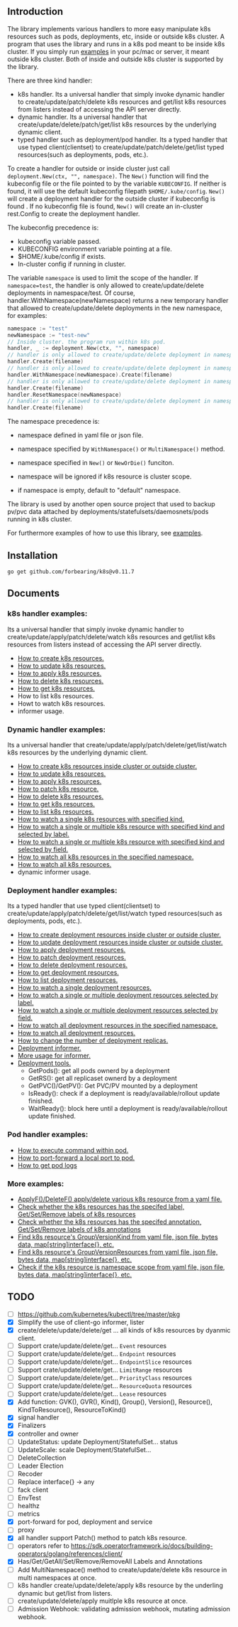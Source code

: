 ## Introduction



The library implements various handlers to more easy manipulate k8s resources such as pods, deployments, etc, inside or outside k8s cluster. A program that uses the library and runs in a k8s pod meant to be inside k8s cluster. If you simply run [examples](./examples) in your pc/mac or server, it meant outside k8s cluster. Both of inside and outside k8s cluster is supported by the library.

There are three kind handler:

- k8s handler. Its a universal handler that simply invoke dynamic handler to create/update/patch/delete k8s resources and get/list k8s resources from listers instead of accessing the API server directly.
- dynamic handler. Its a universal handler that create/update/delete/patch/get/list k8s resources by the underlying dynamic client.
- typed handler such as deployment/pod handler. Its a typed handler that use typed client(clientset) to create/update/patch/delete/get/list typed resources(such as deployments, pods, etc.).

To create a handler for outside or inside cluster just call `deployment.New(ctx, "", namespace)`. The `New()` function will find the kubeconfig file or the file pointed to by the variable `KUBECONFIG`. If neither is found, it will use the default kubeconfig filepath `$HOME/.kube/config`. `New()` will create a deployment handler for the outside cluster if kubeconfig is found . If no kubeconfig file is found, `New()` will create an in-cluster rest.Config to create the deployment handler.

The kubeconfig precedence is:
* kubeconfig variable passed.
* KUBECONFIG environment variable pointing at a file.
* $HOME/.kube/config if exists.
* In-cluster config if running in cluster.

The variable `namespace` is used to limit the scope of the handler. If `namespace=test`, the handler is only allowed to create/update/delete deployments in namespace/test. Of course, handler.WithNamespace(newNamespace) returns a new temporary handler that allowed to create/update/delete deployments in the new namespace, for examples:

```go
namespace := "test"
newNamespace := "test-new"
// Inside cluster. the program run within k8s pod.
handler, _ := deployment.New(ctx, "", namespace)
// handler is only allowed to create/update/delete deployment in namespace/test.
handler.Create(filename)
// handler is only allowed to create/update/delete deployment in namespace/test-new.
handler.WithNamespace(newNamespace).Create(filename)
// handler is only allowed to create/update/delete deployment in namespace/test (not namespace/test-new).
handler.Create(filename)
handler.ResetNamespace(newNamespace)
// handler is only allowed to create/update/delete deployment in namespace/test-new (not namespace/test).
handler.Create(filename)
```

The namespace precedence is:

- namespace defined in yaml file or json file.

- namespace specified by `WithNamespace()` or `MultiNamespace()` method.

- namespace specified in `New()` or `NewOrDie()` funciton.

- namespace will be ignored if k8s resource is cluster scope.

- if namespace is empty, default to "default" namespace.

The library is used by another open source project that used to backup pv/pvc data attached by deployments/statefulsets/daemosnets/pods running in k8s cluster.

For furthermore examples of how to use this library, see [examples](./examples).

## Installation

`go get github.com/forbearing/k8s@v0.11.7`

## Documents

### k8s handler examples:

Its a universal handler that simply invoke dynamic handler to create/update/apply/patch/delete/watch k8s resources and get/list k8s resources from listers instead of accessing the API server directly.

- [How to create k8s resources.](./examples/k8s/k8s_create.go)
- [How to update k8s resources.](./examples/k8s/k8s_update.go)
- [How to apply k8s resources.](./examples/k8s/k8s_apply.go)
- [How to delete k8s resources.](./examples/k8s/k8s_delete.go)
- [How to get k8s resources.](./examples/k8s/k8s_get.go)
- How to list k8s resources.
- Howt to watch k8s resources.
- informer usage.

### Dynamic handler examples:

Its a universal handler that create/update/apply/patch/delete/get/list/watch k8s resources by the underlying dynamic client.

- [How to create k8s resources inside cluster or outside cluster.](./examples/dynamic/dynamic_create.go)
- [How to update k8s resources.](./examples/dynamic/dynamic_update.go)
- [How to apply k8s resources.](./examples/dynamic/dynamic_apply.go)
- [How to patch k8s resource.](./examples/dynamic/dynamic_patch.go)
- [How to delete k8s resources.](./examples/dynamic/dynamic_delete.go)
- [How to get k8s resources.](./examples/dynamic/dynamic_get.go)
- [How to list k8s resources.](./examples/dynamic/dynamic_list.go)
- [How to watch a single k8s resources with specified kind.](./examples/dynamic/dynamic_watch_single.go)
- [How to watch a single or multiple k8s resource with specified kind and selected by label.](./examples/dynamic/dynamic_watch_label.go)
- [How to watch a single or multiple k8s resource with specified kind and selected by field.](./examples/dynamic/dynamic_watch_field.go)
- [How to watch all k8s resources in the specified namespace.](./examples/dynamic/dynamic_watch_namespace.go)
- [How to watch all k8s resources.](./examples/dynamic/dynamic_watch_all.go)
- dynamic informer usage.

### Deployment handler examples:

Its a typed handler that use typed client(clientset) to create/update/apply/patch/delete/get/list/watch typed resources(such as deployments, pods, etc.).

- [How to create deployment resources inside cluster or outside cluster.](./examples/deployment/deployment_create.go)
- [How to update deployment resources inside cluster or outside cluster.](./examples/deployment/deployment_update.go)
- [How to apply deployment resources.](./examples/deployment/deployment_apply.go)
- [How to patch deployment resources.](./examples/deployment/deployment_patch.go)
- [How to delete deployment resources.](./examples/deployment/deployment_delete.go)
- [How to get deployment resources.](./examples/deployment/deployment_get.go)
- [How to list deployment resources.](./examples/deployment/deployment_list.go)
- [How to watch a single deployment resources.](./examples/deployment/deployment_watch_single.go)
- [How to watch a single or multiple deployment resources selected by label.](./examples/deployment/deployment_watch_label.go)
- [How to watch a single or multiple deployment resources selected by field.](./examples/deployment/deployment_watch_field.go)
- [How to watch all deployment resources in the specified namespace.](./examples/deployment/deployment_watch_namespace.go)
- [How to watch all deployment resources.](./examples/deployment/deployment_watch_all.go)
- [How to change the number of deployment replicas.](./examples/deployment/deployment_scale.go)
- [Deployment informer.](./examples/deployment/deployment_informer.go)
- [More usage for informer.](./deployment/informer.go)
- [Deployment tools.](./examples/deployment/deployment_tools.go)
    - GetPods(): get all pods ownerd by a deployment
    - GetRS(): get all replicaset ownerd by a deployment
    - GetPVC()/GetPV(): Get PVC/PV mounted by a deployment
    - IsReady(): check if a deployment is ready/available/rollout update finished.
    - WaitReady(): block here until a deployment is ready/available/rollout update finished.

### Pod handler examples:

- [How to execute command within pod.](./examples/pod/pod_execute.go)
- [How to port-forward a local port to pod.](./examples/port-forward/portforward_pod.go)
- [How to get pod logs](./examples/pod/pod_logs.go)

### More examples:

- [ApplyF()/DeleteF() apply/delete various k8s resource from a yaml file.](./k8s_test.go)
- [Check whether the k8s resources has the specifed label, Get/Set/Remove labels of k8s resources](./examples/labels/main.go)
- [Check whether the k8s resources has the specifed annotation, Get/Set/Remove labels of k8s annotations](./examples/annotations/main.go)
- [Find k8s resource's GroupVersionKind from yaml file, json file, bytes data, map[string]interface{}, etc.](./examples/restmapper/find_gvk.go)
- [Find k8s resource's GroupVersionResources from yaml file, json file, bytes data, map[string]interface{}, etc.](./examples/restmapper/find_gvr.go)
- [Check if the k8s resource is namespace scope from yaml file, json file, bytes data, map[string]interface{}, etc.](./examples/restmapper/is_namespaced.go)

## TODO

- [ ] https://github.com/kubernetes/kubectl/tree/master/pkg
- [x] Simplify the use of client-go informer, lister
- [x] create/delete/update/delete/get ... all kinds of k8s resources by dyanmic client.
- [ ] Support crate/update/delete/get... `Event` resources
- [ ] Support crate/update/delete/get... `Endpoint` resources
- [ ] Support crate/update/delete/get... `EndpointSlice` resources
- [ ] Support crate/update/delete/get... `LimitRange` resources
- [ ] Support crate/update/delete/get... `PriorityClass` resources
- [ ] Support crate/update/delete/get... `ResourceQuota` resources
- [ ] Support crate/update/delete/get... `Lease` resources
- [x] Add function: GVK(), GVR(), Kind(), Group(), Version(), Resource(), KindToResource(), ResourceToKind()
- [x] signal handler
- [x] Finalizers
- [x] controller and owner
- [ ] UpdateStatus: update Deployment/StatefulSet... status
- [ ] UpdateScale: scale Deployment/StatefulSet...
- [ ] DeleteCollection
- [ ] Leader Election
- [ ] Recoder
- [ ] Replace interface{} -> any
- [ ] fack client
- [ ] EnvTest
- [ ] healthz
- [ ] metrics
- [x] port-forward for pod, deployment and service
- [ ] proxy
- [x] all handler support Patch() method to patch k8s resource.
- [ ] operators refer to https://sdk.operatorframework.io/docs/building-operators/golang/references/client/
- [x] Has/Get/GetAll/Set/Remove/RemoveAll Labels and Annotations
- [ ] Add MultiNamespace() method to create/update/delete k8s resource in multi namespaces at once.
- [ ] k8s handler create/update/delete/apply k8s resource by the underling dynamic but get/list from listers.
- [ ] create/update/delete/apply muitlple k8s resource at once.
- [ ] Admission Webhook: validating admission webhook, mutating admission webhook.
